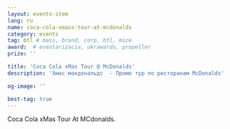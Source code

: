 ```yaml
---
layout: events-item
lang: ru
name: coca-cola-xmass-tour-at-mcdonalds
category: events
tag: btl # mass, brand, corp, btl, mice
award:  # eventarizacia, ukrawards, propeller
prize: ''

title: 'Coca Cola xMas Tour @ McDonalds'
description: 'Хмас макдональдс  - Промо тур по ресторанам McDonalds'

og-image: ''

best-tag: true
---
```


Coca Cola xMas Tour At MCdonalds.
